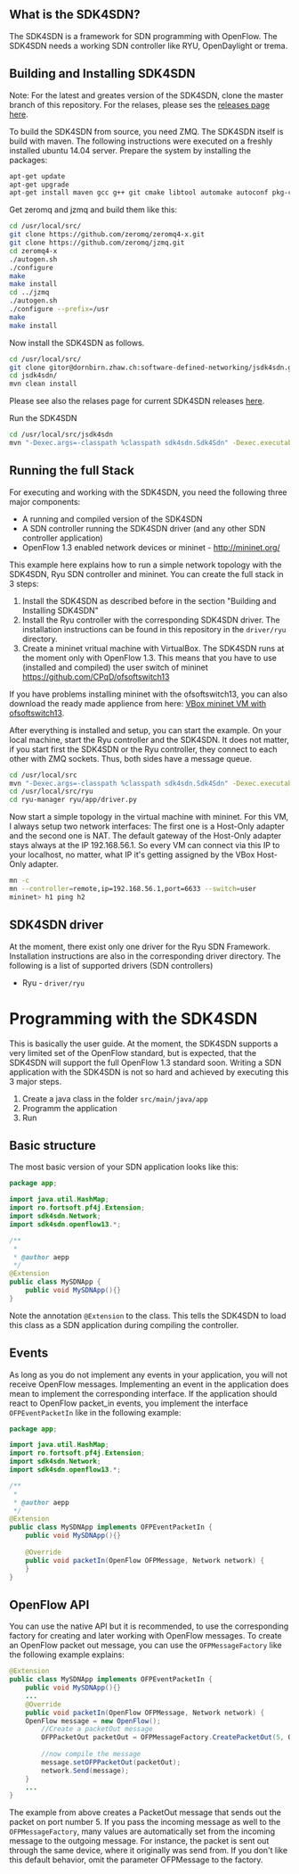 What is the SDK4SDN?
----------------

The SDK4SDN is a framework for SDN programming with OpenFlow. The SDK4SDN needs 
a working SDN controller like RYU, OpenDaylight or trema.

Building and Installing SDK4SDN
-------------------------------

Note: For the latest and greates version of the SDK4SDN, clone the master branch of this repository. For the relases, please ses the [releases page here](https://github.com/icclab/jsdk4sdn/releases).

To build the SDK4SDN from source, you need ZMQ. The SDK4SDN itself is build 
with maven. The following instructions were executed on a freshly installed 
ubuntu 14.04 server. Prepare the system by installing the packages:

```bash
apt-get update
apt-get upgrade
apt-get install maven gcc g++ git cmake libtool automake autoconf pkg-config openjdk-7-jdk
```

Get zeromq and jzmq and build them like this:

```bash
cd /usr/local/src/
git clone https://github.com/zeromq/zeromq4-x.git
git clone https://github.com/zeromq/jzmq.git
cd zeromq4-x
./autogen.sh
./configure
make
make install
cd ../jzmq
./autogen.sh
./configure --prefix=/usr
make
make install
```

Now install the SDK4SDN as follows.

```bash
cd /usr/local/src/
git clone gitor@dornbirn.zhaw.ch:software-defined-networking/jsdk4sdn.git
cd jsdk4sdn/
mvn clean install
```

Please see also the relases page for current SDK4SDN releases [here](https://github.com/icclab/jsdk4sdn/releases).

Run the SDK4SDN

```bash
cd /usr/local/src/jsdk4sdn
mvn "-Dexec.args=-classpath %classpath sdk4sdn.Sdk4Sdn" -Dexec.executable=java org.codehaus.mojo:exec-maven-plugin:1.2.1:exec
```

Running the full Stack
----------------------

For executing and working with the SDK4SDN, you need the following three major components:

* A running and compiled version of the SDK4SDN
* A SDN controller running the SDK4SDN driver (and any other SDN controller application)
* OpenFlow 1.3 enabled network devices or mininet - http://mininet.org/

This example here explains how to run a simple network topology with the SDK4SDN, Ryu SDN controller and mininet. You can create the full stack in 3 steps:

1. Install the SDK4SDN as described before in the section "Building and Installing SDK4SDN"
2. Install the Ryu controller with the corresponding SDK4SDN driver. The installation instructions can be found in this repository in the `driver/ryu` directory.
3. Create a mininet vritual machine with VirtualBox. The SDK4SDN runs at the moment only with OpenFlow 1.3. This means that you have to use (installed and compiled) the user switch of mininet https://github.com/CPqD/ofsoftswitch13

If you have problems installing mininet with the ofsoftswitch13, you can also download the ready made applience from here: [VBox mininet VM with ofsoftswitch13](https://owncloud.engineering.zhaw.ch/public.php?service=files&t=bb43c5b09b7d69322ba75e0d9c55e875 "mininet VM").

After everything is installed and setup, you can start the example. On your local machine, start the Ryu controller and the SDK4SDN. It does not matter, if you start first the SDK4SDN or the Ryu controller, they connect to each other with ZMQ sockets. Thus, both sides have a message queue.

```bash
cd /usr/local/src
mvn "-Dexec.args=-classpath %classpath sdk4sdn.Sdk4Sdn" -Dexec.executable=java org.codehaus.mojo:exec-maven-plugin:1.2.1:exec
cd /usr/local/src/ryu
cd ryu-manager ryu/app/driver.py
```

Now start a simple topology in the virtual machine with mininet. For this VM, I always setup two network interfaces: The first one is a Host-Only adapter and the second one is NAT. The default gateway of the Host-Only adapter stays always at the IP 192.168.56.1. So every VM can connect via this IP to your localhost, no matter, what IP it's getting assigned by the VBox Host-Only adapter.

```bash
mn -c
mn --controller=remote,ip=192.168.56.1,port=6633 --switch=user
mininet> h1 ping h2
```

SDK4SDN driver
--------------

At the moment, there exist only one driver for the Ryu SDN Framework. Installation instructions are also in the corresponding driver directory. The following is a list of supported drivers (SDN controllers)

* Ryu - `driver/ryu`

Programming with the SDK4SDN
============================

This is basically the user guide. At the moment, the SDK4SDN supports a very limited set of the OpenFlow standard, but is expected, that the SDK4SDN will support the full OpenFlow 1.3 standard soon. Writing a SDN application with the SDK4SDN is not so hard and achieved by executing this 3 major steps.

1. Create a java class in the folder `src/main/java/app`
2. Programm the application
3. Run

Basic structure
---------------

The most basic version of your SDN application looks like this:

```java
package app;

import java.util.HashMap;
import ro.fortsoft.pf4j.Extension;
import sdk4sdn.Network;
import sdk4sdn.openflow13.*;

/**
 *
 * @author aepp
 */
@Extension
public class MySDNApp {
    public void MySDNApp(){}
}
```
Note the annotation `@Extension` to the class. This tells the SDK4SDN to load this class as a SDN application during compiling the controller.

Events
------

As long as you do not implement any events in your application, you will not receive OpenFlow messages. Implementing an event in the application does mean to implement the corresponding interface. If the application should react to OpenFlow packet_in events, you implement the interface `OFPEventPacketIn` like in the following example:

```java
package app;

import java.util.HashMap;
import ro.fortsoft.pf4j.Extension;
import sdk4sdn.Network;
import sdk4sdn.openflow13.*;

/**
 *
 * @author aepp
 */
@Extension
public class MySDNApp implements OFPEventPacketIn {
    public void MySDNApp(){}
    
    @Override
	public void packetIn(OpenFlow OFPMessage, Network network) {
	}
}
```

OpenFlow API
------------

You can use the native API but it is recommended, to use the corresponding factory for creating and later working with OpenFlow messages. To create an OpenFlow packet out message, you can use the `OFPMessageFactory` like the following example explains:

```java
@Extension
public class MySDNApp implements OFPEventPacketIn {
    public void MySDNApp(){}
    ...
    @Override
	public void packetIn(OpenFlow OFPMessage, Network network) {
	OpenFlow message = new OpenFlow();
		//Create a packetOut message
		OFPPacketOut packetOut = OFPMessageFactory.CreatePacketOut(5, OFPMessage);
	
		//now compile the message
		message.setOFPPacketOut(packetOut);
		network.Send(message);
	}
	...
}
```

The example from above creates a PacketOut message that sends out the packet on port number 5. If you pass the incoming message as well to the `OFPMessageFactory`, many values are automatically set from the incoming message to the outgoing message. For instance, the packet is sent out through the same device, where it originally was send from. If you don't like this default behavior, omit the parameter OFPMessage to the factory.
